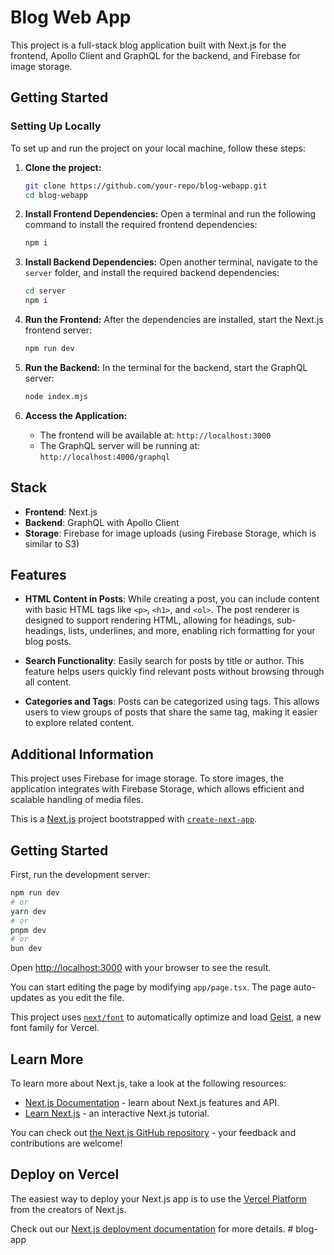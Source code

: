 
# Blog Web App

This project is a full-stack blog application built with Next.js for the frontend, Apollo Client and GraphQL for the backend, and Firebase for image storage.

## Getting Started

### Setting Up Locally

To set up and run the project on your local machine, follow these steps:

1. **Clone the project:**
   ```bash
   git clone https://github.com/your-repo/blog-webapp.git
   cd blog-webapp
   ```

2. **Install Frontend Dependencies:**
   Open a terminal and run the following command to install the required frontend dependencies:
   ```bash
   npm i
   ```

3. **Install Backend Dependencies:**
   Open another terminal, navigate to the `server` folder, and install the required backend dependencies:
   ```bash
   cd server
   npm i
   ```

4. **Run the Frontend:**
   After the dependencies are installed, start the Next.js frontend server:
   ```bash
   npm run dev
   ```

5. **Run the Backend:**
   In the terminal for the backend, start the GraphQL server:
   ```bash
   node index.mjs
   ```

6. **Access the Application:**
   - The frontend will be available at: `http://localhost:3000`
   - The GraphQL server will be running at: `http://localhost:4000/graphql`

## Stack

- **Frontend**: Next.js
- **Backend**: GraphQL with Apollo Client
- **Storage**: Firebase for image uploads (using Firebase Storage, which is similar to S3)

## Features

- **HTML Content in Posts**: While creating a post, you can include content with basic HTML tags like `<p>`, `<h1>`, and `<ol>`. The post renderer is designed to support rendering HTML, allowing for headings, sub-headings, lists, underlines, and more, enabling rich formatting for your blog posts.

- **Search Functionality**: Easily search for posts by title or author. This feature helps users quickly find relevant posts without browsing through all content.

- **Categories and Tags**: Posts can be categorized using tags. This allows users to view groups of posts that share the same tag, making it easier to explore related content.

## Additional Information

This project uses Firebase for image storage. To store images, the application integrates with Firebase Storage, which allows efficient and scalable handling of media files.


This is a [Next.js](https://nextjs.org) project bootstrapped with [`create-next-app`](https://nextjs.org/docs/app/api-reference/cli/create-next-app).

## Getting Started

First, run the development server:

```bash
npm run dev
# or
yarn dev
# or
pnpm dev
# or
bun dev
```

Open [http://localhost:3000](http://localhost:3000) with your browser to see the result.

You can start editing the page by modifying `app/page.tsx`. The page auto-updates as you edit the file.

This project uses [`next/font`](https://nextjs.org/docs/app/building-your-application/optimizing/fonts) to automatically optimize and load [Geist](https://vercel.com/font), a new font family for Vercel.

## Learn More

To learn more about Next.js, take a look at the following resources:

- [Next.js Documentation](https://nextjs.org/docs) - learn about Next.js features and API.
- [Learn Next.js](https://nextjs.org/learn) - an interactive Next.js tutorial.

You can check out [the Next.js GitHub repository](https://github.com/vercel/next.js) - your feedback and contributions are welcome!

## Deploy on Vercel

The easiest way to deploy your Next.js app is to use the [Vercel Platform](https://vercel.com/new?utm_medium=default-template&filter=next.js&utm_source=create-next-app&utm_campaign=create-next-app-readme) from the creators of Next.js.

Check out our [Next.js deployment documentation](https://nextjs.org/docs/app/building-your-application/deploying) for more details.
#   b l o g - a p p 
 
 